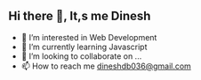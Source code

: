 ##  Hi there 👋, It,s me Dinesh
- 👀 I’m interested in Web Development
- 🌱 I’m currently learning Javascript
- 💞️ I’m looking to collaborate on ...
- 📫 How to reach me dineshdb036@gmail.com 

<!---
Dinesh-36/Dinesh-36 is a ✨ special ✨ repository because its `README.md` (this file) appears on your GitHub profile.
You can click the Preview link to take a look at your changes.
--->
